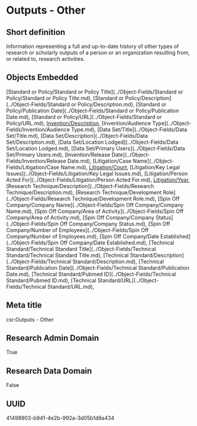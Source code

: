 # Outputs - Other
## Short definition
Information representing a full and up-to-date history of other types of research or scholarly outputs of a person or an organization resulting from, or related to, research activities.
## Objects Embedded
[Standard or Policy/Standard or Policy Title](../Object-Fields/Standard or Policy/Standard or Policy Title.md), [Standard or Policy/Description](../Object-Fields/Standard or Policy/Description.md), [Standard or Policy/Publication Date](../Object-Fields/Standard or Policy/Publication Date.md), [Standard or Policy/URL](../Object-Fields/Standard or Policy/URL.md), [Invention/Description](../Object-Fields/Invention/Description.md), [Invention/Audience Type](../Object-Fields/Invention/Audience Type.md), [Data Set/Title](../Object-Fields/Data Set/Title.md), [Data Set/Description](../Object-Fields/Data Set/Description.md), [Data Set/Location Lodged](../Object-Fields/Data Set/Location Lodged.md), [Data Set/Primary Users](../Object-Fields/Data Set/Primary Users.md), [Invention/Release Date](../Object-Fields/Invention/Release Date.md), [Litigation/Case Name](../Object-Fields/Litigation/Case Name.md), [Litigation/Court](../Object-Fields/Litigation/Court.md), [Litigation/Key Legal Issues](../Object-Fields/Litigation/Key Legal Issues.md), [Litigation/Person Acted For](../Object-Fields/Litigation/Person Acted For.md), [Litigation/Year](../Object-Fields/Litigation/Year.md), [Research Technique/Description](../Object-Fields/Research Technique/Description.md), [Research Technique/Development Role](../Object-Fields/Research Technique/Development Role.md), [Spin Off Company/Company Name](../Object-Fields/Spin Off Company/Company Name.md), [Spin Off Company/Area of Activity](../Object-Fields/Spin Off Company/Area of Activity.md), [Spin Off Company/Company Status](../Object-Fields/Spin Off Company/Company Status.md), [Spin Off Company/Number of Employees](../Object-Fields/Spin Off Company/Number of Employees.md), [Spin Off Company/Date Established](../Object-Fields/Spin Off Company/Date Established.md), [Technical Standard/Technical Standard Title](../Object-Fields/Technical Standard/Technical Standard Title.md), [Technical Standard/Description](../Object-Fields/Technical Standard/Description.md), [Technical Standard/Publication Date](../Object-Fields/Technical Standard/Publication Date.md), [Technical Standard/Pubmed ID](../Object-Fields/Technical Standard/Pubmed ID.md), [Technical Standard/URL](../Object-Fields/Technical Standard/URL.md), 
## Meta title
csr:Outputs - Other
## Research Admin Domain
True
## Research Data Domain
False
## UUID
41498903-b941-4e2b-992a-3d05b1d8a434
